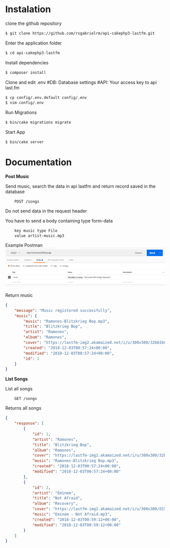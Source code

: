 # Instalation
clone the github repository
```sh
$ git clone https://github.com/rsgabrielrm/api-cakephp3-lastfm.git
```
Enter the application folder
```sh
$ cd api-cakephp3-lastfm
```

Install dependencies
```sh
$ composer install
```

Clone and edit .env
#DB: Database settings
#API: Your access key to api last.fm
```sh
$ cp config/.env.default config/.env
$ vim config/.env
```

Run Migrations
```sh
$ bin/cake migrations migrate
```

Start App
```sh
$ bin/cake server
```

# Documentation
**Post Music**

Send music, search the data in api lastfm and return record saved in the database

```
    POST /songs
```
Do not send data in the request header

You have to send a body containing type form-data
```
    key music type File
    value artist-music.mp3
```
Example Postman
![](docimage/postmanSendPost.png)

Return music
```json
{
    "message": "Music registered successfully",
    "music": {
        "music": "Ramones-Blitzkrieg Bop.mp3",
        "title": "Blitzkrieg Bop",
        "artist": "Ramones",
        "album": "Ramones",
        "cover": "https://lastfm-img2.akamaized.net/i/u/300x300/32b61b03e34a4e8a91d3bb0dea72a5b4.png",
        "created": "2018-12-03T00:57:24+00:00",
        "modified": "2018-12-03T00:57:24+00:00",
        "id": 1
    }
}
```


**List Songs**

List all songs

```
    GET /songs
```

Returns all songs
```json
{
    "response": [
        {
            "id": 1,
            "artist": "Ramones",
            "title": "Blitzkrieg Bop",
            "album": "Ramones",
            "cover": "https://lastfm-img2.akamaized.net/i/u/300x300/32b61b03e34a4e8a91d3bb0dea72a5b4.png",
            "music": "Ramones-Blitzkrieg Bop.mp3",
            "created": "2018-12-03T00:57:24+00:00",
            "modified": "2018-12-03T00:57:24+00:00"
        },
        {
            "id": 2,
            "artist": "Eminem",
            "title": "Not Afraid",
            "album": "Recovery",
            "cover": "https://lastfm-img2.akamaized.net/i/u/300x300/d15881b09b6041ccad34c2490de618b3.png",
            "music": "Eminem - Not Afraid.mp3",
            "created": "2018-12-03T00:59:12+00:00",
            "modified": "2018-12-03T00:59:12+00:00"
        }
    ]
}
```
